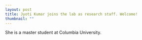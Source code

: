 ```yaml
---
layout: post
title: Jyoti Kumar joins the lab as research staff. Welcome!
thumbnail: ""
---
```


She is a master student at Columbia University.

